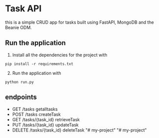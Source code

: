 # Task API

this is a simple CRUD app for tasks built using FastAPI, MongoDB and the Beanie ODM. 

## Run the application
1. Install all the dependencies for the project with
```
pip install -r requirements.txt
```
2. Run the application with
```
python run.py
```

## endpoints

- GET /tasks getalltasks
- POST /tasks createTask
- GET /tasks/{task_id} retrieveTask
- PUT /tasks/{task_id} updateTask
- DELETE /tasks/{task_id} deleteTask
"# my-project" 
"# my-project" 
